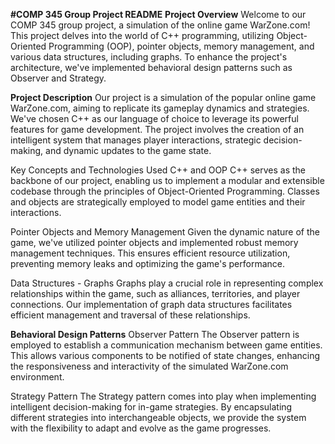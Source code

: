 **#COMP 345 Group Project README**
**Project Overview**
Welcome to our COMP 345 group project, a simulation of the online game WarZone.com! This project delves into the world of C++ programming, utilizing Object-Oriented Programming (OOP), pointer objects, memory management, and various data structures, including graphs. To enhance the project's architecture, we've implemented behavioral design patterns such as Observer and Strategy.


**Project Description**
Our project is a simulation of the popular online game WarZone.com, aiming to replicate its gameplay dynamics and strategies. We've chosen C++ as our language of choice to leverage its powerful features for game development. The project involves the creation of an intelligent system that manages player interactions, strategic decision-making, and dynamic updates to the game state.

Key Concepts and Technologies Used
C++ and OOP
C++ serves as the backbone of our project, enabling us to implement a modular and extensible codebase through the principles of Object-Oriented Programming. Classes and objects are strategically employed to model game entities and their interactions.

Pointer Objects and Memory Management
Given the dynamic nature of the game, we've utilized pointer objects and implemented robust memory management techniques. This ensures efficient resource utilization, preventing memory leaks and optimizing the game's performance.

Data Structures - Graphs
Graphs play a crucial role in representing complex relationships within the game, such as alliances, territories, and player connections. Our implementation of graph data structures facilitates efficient management and traversal of these relationships.

**Behavioral Design Patterns**
Observer Pattern
The Observer pattern is employed to establish a communication mechanism between game entities. This allows various components to be notified of state changes, enhancing the responsiveness and interactivity of the simulated WarZone.com environment.

Strategy Pattern
The Strategy pattern comes into play when implementing intelligent decision-making for in-game strategies. By encapsulating different strategies into interchangeable objects, we provide the system with the flexibility to adapt and evolve as the game progresses.

